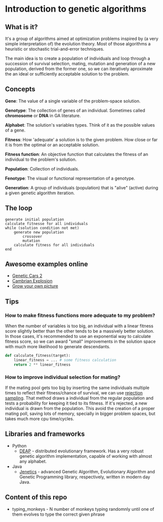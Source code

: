 # Introduction to genetic algorithms

## What is it?

It's a group of algorithms aimed at optimization problems inspired by (a very simple interpretation of) the evolution theory. Most of those algorithms a heuristic or stochastic trial-and-error techniques.

The main idea is to create a population of individuals and loop through a succession of survival selection, mating, mutation and generation of a new population, derived from the former one, so we can iteratively aproximate the an ideal or sufficiently acceptable solution to the problem.

## Concepts

**Gene**: The value of a single variable of the problem-space solution.

**Genotype**: The collection of genes of an individual. Sometimes called **chromosome** or **DNA** in GA literature.

**Alphabet**: The solution's variables types. Think of it as the possible values of a gene.

**Fitness**: How 'adequate' a solution is to the given problem. How close or far it is from the optimal or an acceptable solution.

**Fitness function**: An objective function that calculates the fitness of an individual to the problem's solution.

**Population**: Collection of individuals.

**Fenotype**: The visual or functional representation of a genotype.

**Generation**: A group of individuals (population) that is "alive" (active) during a given genetic algorithm iteration.

## The loop

    generate initial population
    calculate fitnesse for all individuals
    while (solution condition not met)
        generate new population
            crossover
            mutation
        calculate fitness for all individuals
    end

## Awesome examples online

* [Genetic Cars 2](http://rednuht.org/genetic_cars_2/)
* [Cambrian Explosion](http://www.cambrianexplosion.com/)
* [Grow your own picture](https://chriscummins.cc/s/genetics/)

## Tips

### How to make fitness functions more adequate to my problem?

When the number of variables is too big, an individual with a linear fitness score slightly better than the other tends to be a massively better solution. In those cases, it's recommended to use an exponential way to calculate fitness score, so we can award "small" improvements in the solution space with much more likelihood to generate descendants.

```python
def calculate_fitness(target):
    linear_fitness = ... # some fitness calculation
    return 2 ** linear_fitness
```

### How to improve individual selection for mating?

If the mating pool gets too big by inserting the same individuals multiple times to reflect their fitness/chance of survival, we can use [rejection sampling](https://en.wikipedia.org/wiki/Rejection_sampling). That method draws a individual from the regular population and tests a probability for keeping it tied to its fitness. If it's rejected, a new individual is drawn from the population. This avoid the creation of a proper mating poll, saving lots of memory, specially in bigger problem spaces, but takes much more cpu time/cycles.

## Libraries and frameworks
* Python
  * [DEAP](https://github.com/DEAP/deap) - distributed evolutionary framework. Has a very robust genetic algorithm implementation, capable of working with almost any alphabet.
* Java
  * [Jenetics](http://jenetics.io/) - advanced Genetic Algorithm, Evolutionary Algorithm and Genetic Programming library, respectively, written in modern day Java.

## Content of this repo

* typing_monkeys - N number of monkeys typing randomnly until one of them evolves to type the correct given phrase


